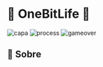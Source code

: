 # 🤖 OneBitLife 🤖

![capa](https://user-images.githubusercontent.com/98343640/206881294-9dbc0311-be47-4c8f-bd9b-904c8e46ff11.png)
![process](https://user-images.githubusercontent.com/98343640/206881299-deb24aba-1d65-4ab8-9d13-c4082b60db04.png)
![gameover](https://user-images.githubusercontent.com/98343640/206881301-bbb24075-e0f6-45bc-bfb5-568750428f3b.png)


## :page_with_curl: Sobre

